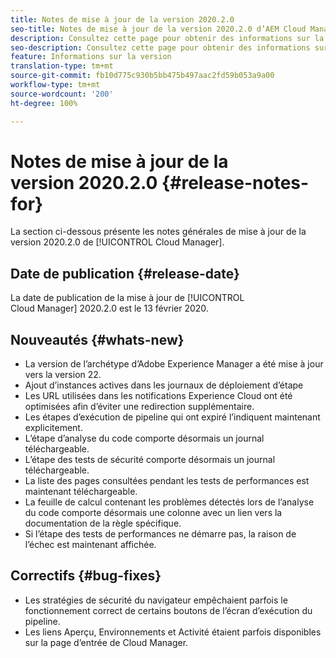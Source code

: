 ```yaml
---
title: Notes de mise à jour de la version 2020.2.0
seo-title: Notes de mise à jour de la version 2020.2.0 d’AEM Cloud Manager
description: Consultez cette page pour obtenir des informations sur la version 2020.2.0 de Cloud Manager
seo-description: Consultez cette page pour obtenir des informations sur la version 2020.2.0 d’AEM Cloud Manager
feature: Informations sur la version
translation-type: tm+mt
source-git-commit: fb10d775c930b5bb475b497aac2fd59b053a9a00
workflow-type: tm+mt
source-wordcount: '200'
ht-degree: 100%

---
```


# Notes de mise à jour de la version 2020.2.0 {#release-notes-for}

La section ci-dessous présente les notes générales de mise à jour de la version 2020.2.0 de [!UICONTROL Cloud Manager].

## Date de publication {#release-date}

La date de publication de la mise à jour de [!UICONTROL Cloud Manager] 2020.2.0 est le 13 février 2020.

## Nouveautés {#whats-new}

* La version de l’archétype d’Adobe Experience Manager a été mise à jour vers la version 22.
* Ajout d’instances actives dans les journaux de déploiement d’étape
* Les URL utilisées dans les notifications Experience Cloud ont été optimisées afin d’éviter une redirection supplémentaire.
* Les étapes d’exécution de pipeline qui ont expiré l’indiquent maintenant explicitement.
* L’étape d’analyse du code comporte désormais un journal téléchargeable.
* L’étape des tests de sécurité comporte désormais un journal téléchargeable.
* La liste des pages consultées pendant les tests de performances est maintenant téléchargeable.
* La feuille de calcul contenant les problèmes détectés lors de l’analyse du code comporte désormais une colonne avec un lien vers la documentation de la règle spécifique.
* Si l’étape des tests de performances ne démarre pas, la raison de l’échec est maintenant affichée.

## Correctifs {#bug-fixes}

* Les stratégies de sécurité du navigateur empêchaient parfois le fonctionnement correct de certains boutons de l’écran d’exécution du pipeline.
* Les liens Aperçu, Environnements et Activité étaient parfois disponibles sur la page d’entrée de Cloud Manager.
